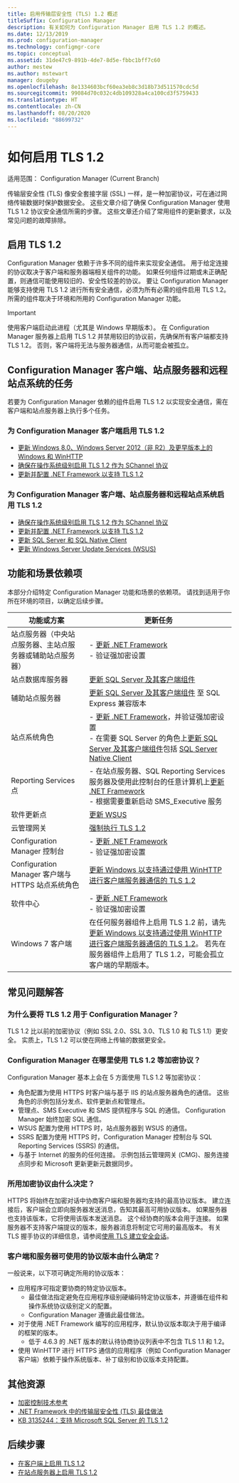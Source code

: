 ```yaml
---
title: 启用传输层安全性 (TLS) 1.2 概述
titleSuffix: Configuration Manager
description: 有关如何为 Configuration Manager 启用 TLS 1.2 的概述。
ms.date: 12/13/2019
ms.prod: configuration-manager
ms.technology: configmgr-core
ms.topic: conceptual
ms.assetid: 31de47c9-891b-4de7-8d5e-fbbc1bff7c60
author: mestew
ms.author: mstewart
manager: dougeby
ms.openlocfilehash: 8e1334603bcf60ea3eb8c3d18b73d511570cdc5d
ms.sourcegitcommit: 99084d70c032c4db109328a4ca100cd3f5759433
ms.translationtype: HT
ms.contentlocale: zh-CN
ms.lasthandoff: 08/20/2020
ms.locfileid: "88699732"
---
```

# <a name="how-to-enable-tls-12"></a>如何启用 TLS 1.2

适用范围：  Configuration Manager (Current Branch)

传输层安全性 (TLS) 像安全套接字层 (SSL) 一样，是一种加密协议，可在通过网络传输数据时保护数据安全。 这些文章介绍了确保 Configuration Manager 使用 TLS 1.2 协议安全通信所需的步骤。 这些文章还介绍了常用组件的更新要求，以及常见问题的故障排除。

## <a name="enabling-tls-12"></a>启用 TLS 1.2

Configuration Manager 依赖于许多不同的组件来实现安全通信。 用于给定连接的协议取决于客户端和服务器端相关组件的功能。 如果任何组件过期或未正确配置，则通信可能使用较旧的、安全性较差的协议。 要让 Configuration Manager 能够支持使用 TLS 1.2 进行所有安全通信，必须为所有必需的组件启用 TLS 1.2。 所需的组件取决于环境和所用的 Configuration Manager 功能。

> [!IMPORTANT]
> 使用客户端启动此进程（尤其是 Windows 早期版本）。 在 Configuration Manager 服务器上启用 TLS 1.2 并禁用较旧的协议前，先确保所有客户端都支持 TLS 1.2。 否则，客户端将无法与服务器通信，从而可能会被孤立。


## <a name="tasks-for-configuration-manager-clients-site-servers-and-remote-site-systems"></a>Configuration Manager 客户端、站点服务器和远程站点系统的任务

若要为 Configuration Manager 依赖的组件启用 TLS 1.2 以实现安全通信，需在客户端和站点服务器上执行多个任务。

### <a name="enable-tls-12-for-configuration-manager-clients"></a>为 Configuration Manager 客户端启用 TLS 1.2

- [更新 Windows 8.0、Windows Server 2012（非 R2）及更早版本上的 Windows 和 WinHTTP](enable-tls-1-2-client.md#bkmk_winhttp)
- [确保在操作系统级别启用 TLS 1.2 作为 SChannel 协议](enable-tls-1-2-client.md#bkmk_protocol)
- [更新并配置 .NET Framework 以支持 TLS 1.2](enable-tls-1-2-client.md#bkmk_net)


### <a name="enable-tls-12-for-configuration-manager-site-servers-and-remote-site-systems"></a>为 Configuration Manager 客户端、站点服务器和远程站点系统启用 TLS 1.2

- [确保在操作系统级别启用 TLS 1.2 作为 SChannel 协议](enable-tls-1-2-server.md#bkmk_protocol)
- [更新并配置 .NET Framework 以支持 TLS 1.2](enable-tls-1-2-server.md#bkmk_net)
- [更新 SQL Server 和 SQL Native Client](enable-tls-1-2-server.md#bkmk_sql)
- [更新 Windows Server Update Services (WSUS)](enable-tls-1-2-server.md#bkmk_wsus)


## <a name="features-and-scenario-dependencies"></a>功能和场景依赖项

本部分介绍特定 Configuration Manager 功能和场景的依赖项。 请找到适用于你所在环境的项目，以确定后续步骤。

|功能或方案|更新任务|
|--- |--- |
|站点服务器（中央站点服务器、主站点服务器或辅助站点服务器）| - [更新 .NET Framework](enable-tls-1-2-server.md#bkmk_net)<br/> - 验证强加密设置|
|站点数据库服务器|[更新 SQL Server 及其客户端组件](enable-tls-1-2-server.md#bkmk_sql)|
|辅助站点服务器|[更新 SQL Server 及其客户端组件](enable-tls-1-2-server.md#bkmk_sql) 至 SQL Express 兼容版本|
|站点系统角色| - [更新 .NET Framework](enable-tls-1-2-server.md#bkmk_net)，并验证强加密设置 <br/> - 在需要 SQL Server 的角色上[更新 SQL Server 及其客户端组件](enable-tls-1-2-server.md#bkmk_sql)包括 [SQL Server Native Client](enable-tls-1-2-server.md#bkmk_sql-client)|
|Reporting Services 点|- 在站点服务器、SQL Reporting Services 服务器及使用此控制台的任意计算机上[更新 .NET Framework](enable-tls-1-2-server.md#bkmk_net)<br/> - 根据需要重新启动 SMS_Executive 服务|
|软件更新点|[更新 WSUS](enable-tls-1-2-server.md#bkmk_wsus)|
|云管理网关|[强制执行 TLS 1.2](../../clients/manage/cmg/security-and-privacy-for-cloud-management-gateway.md#bkmk_tls)|
|Configuration Manager 控制台| - [更新 .NET Framework](enable-tls-1-2-client.md#bkmk_net)<br/> - 验证强加密设置|
|Configuration Manager 客户端与 HTTPS 站点系统角色|[更新 Windows 以支持通过使用 WinHTTP 进行客户端服务器通信的 TLS 1.2](enable-tls-1-2-client.md#bkmk_winhttp)|
|软件中心| - [更新 .NET Framework](enable-tls-1-2-client.md#bkmk_net)<br/> - 验证强加密设置|
|Windows 7 客户端| 在任何服务器组件上启用 TLS 1.2 前，请先[更新 Windows 以支持通过使用 WinHTTP 进行客户端服务器通信的 TLS 1.2](enable-tls-1-2-client.md#bkmk_winhttp)。  若先在服务器组件上启用了 TLS 1.2，可能会孤立客户端的早期版本。|

## <a name="frequently-asked-questions"></a>常见问题解答

### <a name="why-use-tls-12-with-configuration-manager"></a>为什么要将 TLS 1.2 用于 Configuration Manager？

TLS 1.2 比以前的加密协议（例如 SSL 2.0、SSL 3.0、TLS 1.0 和 TLS 1.1）更安全。 实质上，TLS 1.2 可以使在网络上传输的数据更安全。

### <a name="where-does-configuration-manager-use-encryption-protocols-like-tls-12"></a>Configuration Manager 在哪里使用 TLS 1.2 等加密协议？

Configuration Manager 基本上会在 5 方面使用 TLS 1.2 等加密协议：

- 角色配置为使用 HTTPS 时客户端与基于 IIS 的站点服务器角色的通信。 这些角色的示例包括分发点、软件更新点和管理点。
- 管理点、SMS Executive 和 SMS 提供程序与 SQL 的通信。 Configuration Manager 始终加密 SQL 通信。
- WSUS 配置为使用 HTTPS 时，站点服务器到 WSUS 的通信。
- SSRS 配置为使用 HTTPS 时，Configuration Manager 控制台与 SQL Reporting Services (SSRS) 的通信。
- 与基于 Internet 的服务的任何连接。 示例包括云管理网关 (CMG)、服务连接点同步和 Microsoft 更新更新元数据同步。

### <a name="what-determines-which-encryption-protocol-is-used"></a>所用加密协议由什么决定？

HTTPS 将始终在加密对话中协商客户端和服务器均支持的最高协议版本。 建立连接后，客户端会立即向服务器发送消息，告知其最高可用协议版本。 如果服务器也支持该版本，它将使用该版本发送消息。 这个经协商的版本会用于连接。 如果服务器不支持客户端提议的版本，服务器消息将制定它可用的最高版本。 有关 TLS 握手协议的详细信息，请参阅[使用 TLS 建立安全会话](/windows/win32/secauthn/tls-handshake-protocol#establishing-a-secure-session-by-using-tls)。

### <a name="what-determines-which-protocol-version-the-client-and-server-can-use"></a>客户端和服务器可使用的协议版本由什么确定？

一般说来，以下项可确定所用的协议版本：

- 应用程序可指定要协商的特定协议版本。
  - 最佳做法指定避免在应用程序级别硬编码特定协议版本，并遵循在组件和操作系统协议级别定义的配置。
  - Configuration Manager 遵循此最佳做法。
- 对于使用 .NET Framework 编写的应用程序，默认协议版本取决于用于编译的框架的版本。  
  - 低于 4.6.3 的 .NET 版本的默认待协商协议列表中不包含 TLS 1.1 和 1.2。
- 使用 WinHTTP 进行 HTTPS 通信的应用程序（例如 Configuration Manager 客户端）依赖于操作系统版本、补丁级别和协议版本支持配置。


## <a name="additional-resources"></a>其他资源

- [加密控制技术参考](cryptographic-controls-technical-reference.md)
- [.NET Framework 中的传输层安全性 (TLS) 最佳做法](/dotnet/framework/network-programming/tls#configuring-security-via-the-windows-registry)
- [KB 3135244：支持 Microsoft SQL Server 的 TLS 1.2](https://support.microsoft.com/help/3135244/tls-1-2-support-for-microsoft-sql-server)

## <a name="next-steps"></a>后续步骤

- [在客户端上启用 TLS 1.2](enable-tls-1-2-client.md)
- [在站点服务器上启用 TLS 1.2](enable-tls-1-2-server.md)